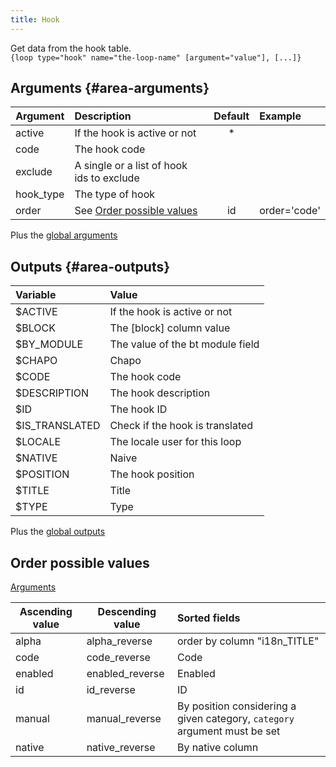 ```yaml
---
title: Hook
---
```


Get data from the hook table.  
`{loop type="hook" name="the-loop-name" [argument="value"], [...]}`

## Arguments {#area-arguments}

| Argument | Description                                         | Default | Example      |
|----------|:----------------------------------------------------|:-------:|:-------------|
| active   | If the hook is active or not                        |    *    |              |
| code     | The hook code                                       |         |              |
| exclude  | A single or a list of hook ids to exclude           |         |              |
| hook_type| The type of hook                                    |         |              |
| order    | See [Order possible values](#order-possible-values) |   id    | order='code' |

Plus the [global arguments](./global_arguments)

## Outputs {#area-outputs}

| Variable        | Value |
|:----------------|:--------------------------------|
| $ACTIVE         | If the hook is active or not    |
| $BLOCK          | The [block] column value        |
| $BY_MODULE      | The value of the bt module field|
| $CHAPO          | Chapo                           |
| $CODE           | The hook code                   |
| $DESCRIPTION    | The hook description            |
| $ID             | The hook ID                     |
| $IS_TRANSLATED  | Check if the hook is translated |
| $LOCALE         | The locale user for this loop   |
| $NATIVE         | Naive                           |
| $POSITION       | The hook position               |
| $TITLE          | Title                           |
| $TYPE           | Type                            |

Plus the [global outputs](./global_outputs)

## Order possible values

[Arguments](#area-arguments)

| Ascending value | Descending value | Sorted fields                                                             |
|-----------------|------------------|:--------------------------------------------------------------------------|
| alpha           | alpha_reverse    | order by column "i18n_TITLE"                                              |
| code            | code_reverse     | Code                                                                      |
| enabled         | enabled_reverse  | Enabled                                                                   |
| id              | id_reverse       | ID                                                                        |
| manual          | manual_reverse   | By position considering a given category, `category` argument must be set |
| native          | native_reverse   | By native column                                                          |
